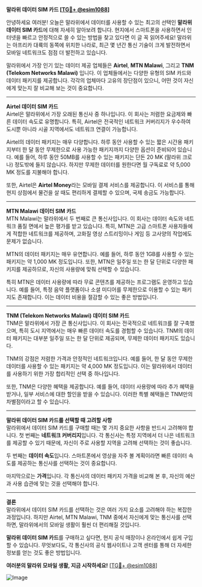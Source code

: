 **말라위 데이터 SIM 카드 [[TG💪+ @esim1088](https://t.me/s/esim1088)]**

안녕하세요 여러분! 오늘은 말라위에서 데이터를 사용할 수 있는 최고의 선택인 **말라위 데이터 SIM 카드**에 대해 자세히 알아보려 합니다. 현지에서 스마트폰을 사용하면서 인터넷을 빠르고 안정적으로 쓸 수 있는 방법을 찾고 있다면 이 글 꼭 읽어주세요! 말라위는 아프리카 대륙의 동쪽에 위치한 나라로, 최근 몇 년간 통신 기술이 크게 발전하면서 모바일 네트워크도 점점 더 발전하고 있습니다.

말라위에서 가장 인기 있는 데이터 제공 업체들은 **Airtel**, **MTN Malawi**, 그리고 **TNM (Telekom Networks Malawi)** 입니다. 이 업체들에서는 다양한 유형의 SIM 카드와 데이터 패키지를 제공합니다. 각각의 업체마다 고유의 장단점이 있으니, 어떤 것이 자신에게 맞는지 잘 비교해 보는 것이 중요합니다.

---

**Airtel 데이터 SIM 카드**  
Airtel은 말라위에서 가장 오래된 통신사 중 하나입니다. 이 회사는 저렴한 요금제와 빠른 데이터 속도로 유명합니다. 특히, Airtel은 전국적인 네트워크 커버리지가 우수하여 도시뿐 아니라 시골 지역에서도 네트워크 연결이 가능합니다.  

Airtel의 데이터 패키지는 매우 다양합니다. 하루 동안 사용할 수 있는 짧은 시간용 패키지부터 한 달 동안 무제한으로 사용 가능한 패키지까지 다양한 옵션이 준비되어 있습니다. 예를 들어, 하루 동안 50MB를 사용할 수 있는 패키지는 단돈 20 MK (말라위 크로나) 정도밖에 들지 않습니다. 하지만 무제한 데이터를 원한다면 월 구독료로 약 5,000 MK 정도를 지불해야 합니다.  

또한, Airtel은 **Airtel Money**라는 모바일 결제 서비스를 제공합니다. 이 서비스를 통해 현지 상점에서 물건을 살 때도 편리하게 결제할 수 있으며, 국제 송금도 가능합니다.  

---

**MTN Malawi 데이터 SIM 카드**  
MTN Malawi는 말라위에서 두 번째로 큰 통신사입니다. 이 회사는 데이터 속도와 네트워크 품질 면에서 높은 평가를 받고 있습니다. 특히, MTN은 고급 스마트폰 사용자들에게 적합한 네트워크를 제공하며, 고화질 영상 스트리밍이나 게임 등 고사양의 작업에도 문제가 없습니다.  

MTN의 데이터 패키지는 매우 유연합니다. 예를 들어, 하루 동안 1GB를 사용할 수 있는 패키지는 약 1,000 MK 정도입니다. 또한, MTN은 일주일 또는 한 달 단위로 다양한 패키지를 제공하므로, 자신의 사용량에 맞춰 선택할 수 있습니다.  

특히 MTN은 데이터 사용량에 따라 무료 콘텐츠를 제공하는 프로그램도 운영하고 있습니다. 예를 들어, 특정 음악 플랫폼이나 소셜 미디어를 무제한으로 이용할 수 있는 패키지도 존재합니다. 이는 데이터 비용을 절감할 수 있는 좋은 방법입니다.

---

**TNM (Telekom Networks Malawi) 데이터 SIM 카드**  
TNM은 말라위에서 가장 큰 통신사입니다. 이 회사는 전국적으로 네트워크를 잘 구축했으며, 특히 도시 지역에서는 매우 빠른 데이터 속도를 경험할 수 있습니다. TNM의 데이터 패키지는 대부분 일주일 또는 한 달 단위로 제공되며, 무제한 데이터 패키지도 있습니다.  

TNM의 강점은 저렴한 가격과 안정적인 네트워크입니다. 예를 들어, 한 달 동안 무제한 데이터를 사용할 수 있는 패키지는 약 4,000 MK 정도입니다. 이는 말라위에서 데이터를 사용하기 위한 가장 합리적인 선택 중 하나입니다.  

또한, TNM은 다양한 혜택을 제공합니다. 예를 들어, 데이터 사용량에 따라 추가 혜택을 받거나, 일부 서비스에 대한 할인을 받을 수 있습니다. 이러한 특별 혜택들은 TNM만의 차별점이라고 할 수 있습니다.

---

**말라위 데이터 SIM 카드를 선택할 때 고려할 사항**  
말라위에서 데이터 SIM 카드를 구매할 때는 몇 가지 중요한 사항을 반드시 고려해야 합니다. 첫 번째는 **네트워크 커버리지**입니다. 각 통신사는 특정 지역에서 더 나은 네트워크를 제공할 수 있기 때문에, 자신이 주로 사용할 지역을 고려해 선택하는 것이 좋습니다.  

두 번째는 **데이터 속도**입니다. 스마트폰에서 영상을 자주 볼 계획이라면 빠른 데이터 속도를 제공하는 통신사를 선택하는 것이 중요합니다.  

마지막으로는 **가격**입니다. 각 통신사의 데이터 패키지 가격을 비교해 본 후, 자신의 예산과 사용 습관에 맞는 것을 선택해야 합니다.  

---

**결론**  
말라위에서 데이터 SIM 카드를 선택하는 것은 여러 가지 요소를 고려해야 하는 복잡한 과정입니다. 하지만 Airtel, MTN Malawi, TNM 중에서 자신에게 맞는 통신사를 선택하면, 말라위에서의 모바일 생활이 훨씬 더 편리해질 것입니다.  

**말라위 데이터 SIM 카드**를 구매하고 싶다면, 현지 공식 매장이나 온라인에서 쉽게 구입할 수 있습니다. 무엇보다도, 각 통신사의 공식 웹사이트나 고객 센터를 통해 더 자세한 정보를 얻는 것도 좋은 방법입니다.  

**여러분의 말라위 모바일 생활, 지금 시작하세요!** [[TG💪+ @esim1088](https://t.me/s/esim1088)]  

![Image](https://i.postimg.cc/Y0z9fWf4/image.png)